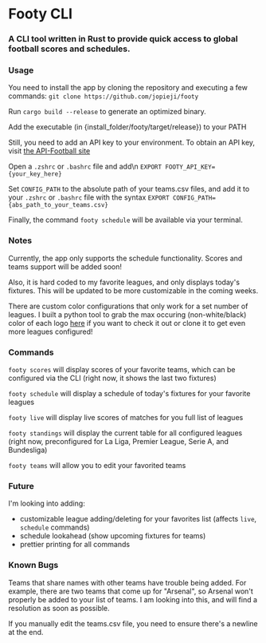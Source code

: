 # Footy CLI
### A CLI tool written in Rust to provide quick access to global football scores and schedules.

### Usage
You need to install the app by cloning the repository and executing a few commands:
`git clone https://github.com/jopieji/footy`

Run `cargo build --release` to generate an optimized binary.

Add the executable (in {install_folder/footy/target/release}) to your PATH

Still, you need to add an API key to your environment. To obtain an API key, visit [the API-Football site](https://www.api-football.com/pricing) 

Open a `.zshrc` or `.bashrc` file and add\n
`EXPORT FOOTY_API_KEY={your_key_here}`

Set `CONFIG_PATH` to the absolute path of your teams.csv files, and add it to your `.zshrc` or `.bashrc` file with the syntax `EXPORT CONFIG_PATH={abs_path_to_your_teams.csv}`

Finally, the command `footy schedule` will be available via your terminal.


### Notes
Currently, the app only supports the schedule functionality. Scores and teams support will be added soon!

Also, it is hard coded to my favorite leagues, and only displays today's fixtures. This will be updated to be more customizable in the coming weeks.

There are custom color configurations that only work for a set number of leagues. I built a python tool to grab the max occuring (non-white/black) color of each logo [here](https://github.com/jopieji/py-get-color-of-image.git) if you want to check it out or clone it to get even more leagues configured!

### Commands
`footy scores` will display scores of your favorite teams, which can be configured via the CLI (right now, it shows the last two fixtures)

`footy schedule` will display a schedule of today's fixtures for your favorite leagues

`footy live` will display live scores of matches for you full list of leagues

`footy standings` will display the current table for all configured leagues (right now, preconfigured for La Liga, Premier League, Serie A, and Bundesliga)

`footy teams` will allow you to edit your favorited teams


### Future
I'm looking into adding: 
- customizable league adding/deleting for your favorites list (affects `live`, `schedule` commands)
- schedule lookahead (show upcoming fixtures for teams)
- prettier printing for all commands

### Known Bugs
Teams that share names with other teams have trouble being added. For example, there are two teams that come up for "Arsenal", so Arsenal
won't properly be added to your list of teams. I am looking into this, and will find a resolution as soon as possible.

If you manually edit the teams.csv file, you need to ensure there's a newline at the end. 
